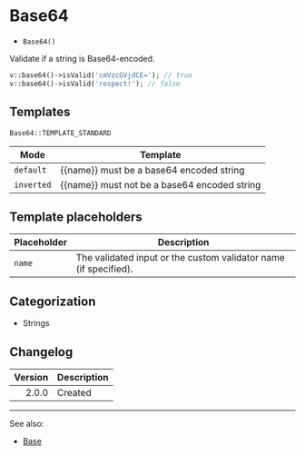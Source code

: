 # Base64

- `Base64()`

Validate if a string is Base64-encoded.

```php
v::base64()->isValid('cmVzcGVjdCE='); // true
v::base64()->isValid('respect!'); // false
```

## Templates

`Base64::TEMPLATE_STANDARD`

| Mode       | Template                                     |
|------------|----------------------------------------------|
| `default`  | {{name}} must be a base64 encoded string     |
| `inverted` | {{name}} must not be a base64 encoded string |

## Template placeholders

| Placeholder | Description                                                      |
|-------------|------------------------------------------------------------------|
| `name`      | The validated input or the custom validator name (if specified). |

## Categorization

- Strings

## Changelog

| Version | Description |
|--------:|-------------|
|   2.0.0 | Created     |

***
See also:

- [Base](Base.md)
